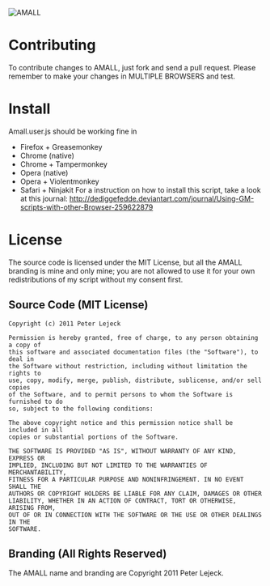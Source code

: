![AMALL](http://i56.tinypic.com/qy5xxf.png)

# Contributing
To contribute changes to AMALL, just fork and send a pull request.  Please remember to make your changes in MULTIPLE BROWSERS and test.

# Install
Amall.user.js should be working fine in 
* Firefox + Greasemonkey
* Chrome (native)
* Chrome + Tampermonkey
* Opera (native)
* Opera + Violentmonkey
* Safari + Ninjakit
For a instruction on how to install this script, take a look at this journal:
http://dediggefedde.deviantart.com/journal/Using-GM-scripts-with-other-Browser-259622879

# License
The source code is licensed under the MIT License, but all the AMALL branding is mine and only mine; you are not allowed to use it for your own redistributions of my script without my consent first.
## Source Code (MIT License)
```
Copyright (c) 2011 Peter Lejeck

Permission is hereby granted, free of charge, to any person obtaining a copy of
this software and associated documentation files (the "Software"), to deal in
the Software without restriction, including without limitation the rights to
use, copy, modify, merge, publish, distribute, sublicense, and/or sell copies
of the Software, and to permit persons to whom the Software is furnished to do
so, subject to the following conditions:

The above copyright notice and this permission notice shall be included in all
copies or substantial portions of the Software.

THE SOFTWARE IS PROVIDED "AS IS", WITHOUT WARRANTY OF ANY KIND, EXPRESS OR
IMPLIED, INCLUDING BUT NOT LIMITED TO THE WARRANTIES OF MERCHANTABILITY,
FITNESS FOR A PARTICULAR PURPOSE AND NONINFRINGEMENT. IN NO EVENT SHALL THE
AUTHORS OR COPYRIGHT HOLDERS BE LIABLE FOR ANY CLAIM, DAMAGES OR OTHER
LIABILITY, WHETHER IN AN ACTION OF CONTRACT, TORT OR OTHERWISE, ARISING FROM,
OUT OF OR IN CONNECTION WITH THE SOFTWARE OR THE USE OR OTHER DEALINGS IN THE
SOFTWARE.
```
## Branding (All Rights Reserved)
The AMALL name and branding are Copyright 2011 Peter Lejeck.
